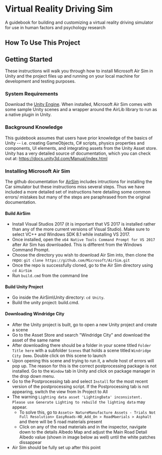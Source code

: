 # Virtual Reality Driving Sim
A guidebook for building and customizing a virtual reality driving simulator for use in human factors and psychology research
## How To Use This Project

## Getting Started
These instructions will walk you through how to install Microsoft Air Sim in Unity and the project files  up and running on your local machine for development and testing purposes.

### System Requirements

Download the [Unity Engine](https://unity.com/). When installed, Microsoft Air Sim comes with some sample Unity scenes and a wrapper around the AirLib library to run as a native plugin in Unity.

### Background Knowledge
This guidebook assumes that users have prior knowledge of the basics of Unity -- i.e. creating GameObjects, C# scripts, physics properties and components, UI elements, and integrating assets from the Unity Asset store. Unity has a very detailed source of documentation, which you can check out at: https://docs.unity3d.com/Manual/index.html

### Installing Microsoft Air Sim
The github documentation for [AirSim](https://github.com/microsoft/AirSim/blob/master/Unity/README.md) includes intructions for installing the Car simulator but these instructions miss several steps. Thus we have included a more detailed set of instructions here detailing some common errors/ mistakes but many of the steps are paraphrased from the original documentation.

#### Build AirSim
* Install Visual Studios 2017 (it is important that VS 2017 is installed rather than  any of the more current versions of Visual Studio). Make sure to select VC++ and Windows SDK 8.1 while installing VS 2017.
* Once installed, open the `x64 Native Tools Command Prompt for VS 2017` after Air Sim has downloaded.
This is different from the Windows Command Prompt.
* Choose the directory you wish to download Air Sim into, then clone the repo: `git clone https://github.com/Microsoft/AirSim.git`
* Once the repo is successfully cloned, go to the Air Sim directory using `cd AirSim`
* Run `build.cmd` from the command line

#### Build Unity Project
* Go inside the AirSim\Unity directory: `cd Unity`.
* Build the unity project: build.cmd.

#### Downloading Windridge City
* After the Unity project is built, go to open a new Unity project and create a scene
* Go to the Asset Store and search "Windridge City" and download the asset of the same name
* After downloading there should be a folder in your scene titled `Folder Title here` with a subfolder `Scenes` that holds a scene titled `Windridge City Demo`. Double click on this scene to launch
* Upon opening this scene and trying to run it, a whole host of errors will pop up. The reason for this is the correct postprocessing package is not installed. Go to the `Window` tab in Unity and click on package manager in the drop down menu.
* Go to the Postprocessing tab and select `Install` for the most recent version of the postprocessing script. If the Postprocessing tab is not appearing, switch the view from In Project to All
* The warning `Lighting data asset 'LightingData' inconsistent. Please use Generate Lighting to rebuild the lighting data` may appear. 
  * To solve this, go to `Assets> NatureManufacture Assets - Trials Not Full Resolution> EasyRoads-HD_Add_On > RoadMaerials > Asphalt` and there will be 5 road materials present
  * Click on any of the road materials and in the inspector, navigate down to the details Albedo Map and adjust the Main Road Detail Albedo value (shown in image below as well) until the white patches dissappear
* Air Sim should be fully set up after this point



